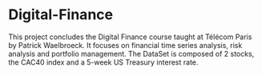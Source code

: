 # Digital-Finance
This project concludes the Digital Finance course taught at Télécom Paris by Patrick Waelbroeck. It focuses on financial time series analysis, risk analysis and portfolio management. The DataSet is composed of 2 stocks, the CAC40 index and a 5-week US Treasury interest rate.
